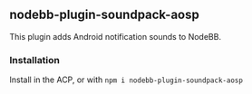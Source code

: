 ## nodebb-plugin-soundpack-aosp

This plugin adds Android notification sounds to NodeBB. 

### Installation

Install in the ACP, or with `npm i nodebb-plugin-soundpack-aosp`